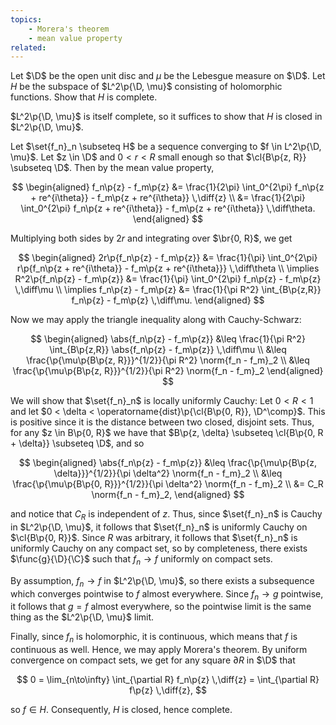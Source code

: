 ```yaml
---
topics:
    - Morera's theorem
    - mean value property
related:
---
```


<problem>

Let $\D$ be the open unit disc and $\mu$ be the Lebesgue measure on $\D$. Let $H$ be the subspace of $L^2\p{\D, \mu}$ consisting of holomorphic functions. Show that $H$ is complete.

</problem>

<solution>

$L^2\p{\D, \mu}$ is itself complete, so it suffices to show that $H$ is closed in $L^2\p{\D, \mu}$.

Let $\set{f_n}_n \subseteq H$ be a sequence converging to $f \in L^2\p{\D, \mu}$. Let $z \in \D$ and $0 < r < R$ small enough so that $\cl{B\p{z, R}} \subseteq \D$. Then by the mean value property,

$$
\begin{aligned}
    f_n\p{z} - f_m\p{z}
        &= \frac{1}{2\pi} \int_0^{2\pi} f_n\p{z + re^{i\theta}} - f_m\p{z + re^{i\theta}} \,\diff{z} \\
        &= \frac{1}{2\pi} \int_0^{2\pi} f_n\p{z + re^{i\theta}} - f_m\p{z + re^{i\theta}} \,\diff\theta.
\end{aligned}
$$

Multiplying both sides by $2r$ and integrating over $\br{0, R}$, we get

$$
\begin{aligned}
    2r\p{f_n\p{z} - f_m\p{z}}
        &= \frac{1}{\pi} \int_0^{2\pi} r\p{f_n\p{z + re^{i\theta}} - f_m\p{z + re^{i\theta}}} \,\diff\theta \\
    \implies
    R^2\p{f_n\p{z} - f_m\p{z}}
        &= \frac{1}{\pi} \int_0^{2\pi} f_n\p{z} - f_m\p{z} \,\diff\mu \\
    \implies
    f_n\p{z} - f_m\p{z}
        &= \frac{1}{\pi R^2} \int_{B\p{z,R}} f_n\p{z} - f_m\p{z} \,\diff\mu.
\end{aligned}
$$

Now we may apply the triangle inequality along with Cauchy-Schwarz:

$$
\begin{aligned}
    \abs{f_n\p{z} - f_m\p{z}}
        &\leq \frac{1}{\pi R^2} \int_{B\p{z,R}} \abs{f_n\p{z} - f_m\p{z}} \,\diff\mu \\
        &\leq \frac{\p{\mu\p{B\p{z, R}}}^{1/2}}{\pi R^2} \norm{f_n - f_m}_2 \\
        &\leq \frac{\p{\mu\p{B\p{z, R}}}^{1/2}}{\pi R^2} \norm{f_n - f_m}_2
\end{aligned}
$$

We will show that $\set{f_n}_n$ is locally uniformly Cauchy: Let $0 < R < 1$ and let $0 < \delta < \operatorname{dist}\p{\cl{B\p{0, R}}, \D^\comp}$. This is positive since it is the distance between two closed, disjoint sets. Thus, for any $z \in B\p{0, R}$ we have that $B\p{z, \delta} \subseteq \cl{B\p{0, R + \delta}} \subseteq \D$, and so

$$
\begin{aligned}
    \abs{f_n\p{z} - f_m\p{z}}
        &\leq \frac{\p{\mu\p{B\p{z, \delta}}}^{1/2}}{\pi \delta^2} \norm{f_n - f_m}_2 \\
        &\leq \frac{\p{\mu\p{B\p{0, R}}}^{1/2}}{\pi \delta^2} \norm{f_n - f_m}_2 \\
        &= C_R \norm{f_n - f_m}_2,
\end{aligned}
$$

and notice that $C_R$ is independent of $z$. Thus, since $\set{f_n}_n$ is Cauchy in $L^2\p{\D, \mu}$, it follows that $\set{f_n}_n$ is uniformly Cauchy on $\cl{B\p{0, R}}$. Since $R$ was arbitrary, it follows that $\set{f_n}_n$ is uniformly Cauchy on any compact set, so by completeness, there exists $\func{g}{\D}{\C}$ such that $f_n \to f$ uniformly on compact sets.

By assumption, $f_n \to f$ in $L^2\p{\D, \mu}$, so there exists a subsequence which converges pointwise to $f$ almost everywhere. Since $f_n \to g$ pointwise, it follows that $g = f$ almost everywhere, so the pointwise limit is the same thing as the $L^2\p{\D, \mu}$ limit.

Finally, since $f_n$ is holomorphic, it is continuous, which means that $f$ is continuous as well. Hence, we may apply Morera's theorem. By uniform convergence on compact sets, we get for any square $\partial R$ in $\D$ that

$$
0 = \lim_{n\to\infty} \int_{\partial R} f_n\p{z} \,\diff{z} = \int_{\partial R} f\p{z} \,\diff{z},
$$

so $f \in H$. Consequently, $H$ is closed, hence complete.

</solution>

